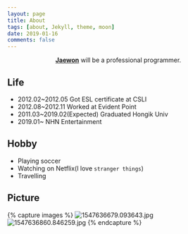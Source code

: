 ```yaml
---
layout: page
title: About
tags: [about, Jekyll, theme, moon]
date: 2019-01-16
comments: false
---
```

    
<center><a href="http://jasone-jaewon.github.io/"><b>Jaewon</b></a> will be a professional programmer.</center>

## Life
* 2012.02~2012.05 Got ESL certificate at CSLI
* 2012.08~2012.11 Worked at Evident Point
* 2011.03~2019.02(Expected) Graduated Hongik Univ
* 2019.01~ NHN Entertainment

## Hobby
* Playing soccer
* Watching on Netflix(I love `stranger things`)
* Travelling

## Picture

{% capture images %}
    ![1547636679.093643.jpg](/files/2393546979903237468)
    ![1547636860.846259.jpg](/files/2393547054861520872)
{% endcapture %}
